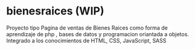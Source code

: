 # bienesraices (WIP)
Proyecto tipo Pagina de ventas de Bienes Raices como forma de aprendizaje de php , bases de datos y programacion oriantada a objetos. Integrado a los conocimientos de HTML, CSS,
JavaScript, SASS 

